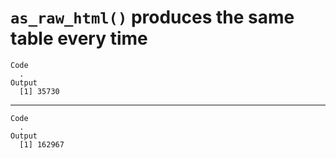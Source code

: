 # `as_raw_html()` produces the same table every time

    Code
      .
    Output
      [1] 35730

---

    Code
      .
    Output
      [1] 162967

